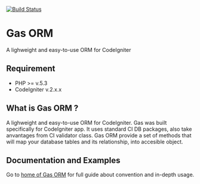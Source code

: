 [![Build Status](https://secure.travis-ci.org/toopay/gas-orm.png?branch=develop)](http://travis-ci.org/toopay/gas-orm)

# Gas ORM

A lighweight and easy-to-use ORM for CodeIgniter

## Requirement

* PHP >= v.5.3
* CodeIgniter v.2.x.x

## What is Gas ORM ?

A lighweight and easy-to-use ORM for CodeIgniter. Gas was built specifically for CodeIgniter app. It uses standard CI DB packages, also take anvantages from CI validator class. Gas ORM provide a set of methods that will map your database tables and its relationship, into accesible object.

## Documentation and Examples

Go to [home of Gas ORM](http://gasorm-doc.taufanaditya.com "home of Gas ORM") for full guide about convention and in-depth usage.
